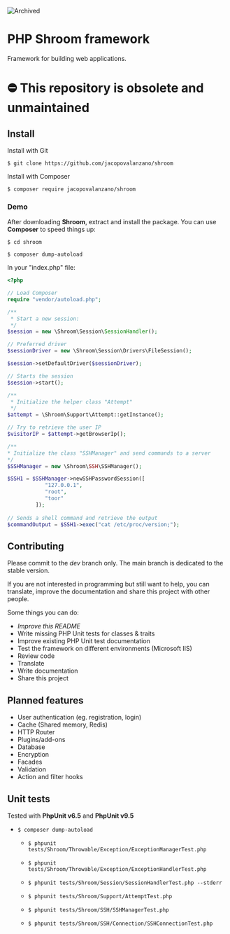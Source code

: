 ![Archived](https://img.shields.io/badge/Status-Archived-red)

# PHP Shroom framework

Framework for building web applications.

# ⛔ This repository is obsolete and unmaintained

## Install

Install with Git

``$ git clone https://github.com/jacopovalanzano/shroom``

Install with Composer

``$ composer require jacopovalanzano/shroom``

### Demo

After downloading <b>Shroom</b>, extract and install the package. You can use <b>Composer</b> to speed things up:

``$ cd shroom``

``$ composer dump-autoload``

In your "index.php" file:
```php
<?php

// Load Composer
require "vendor/autoload.php";

/**
 * Start a new session:
 */
$session = new \Shroom\Session\SessionHandler();

// Preferred driver
$sessionDriver = new \Shroom\Session\Drivers\FileSession();

$session->setDefaultDriver($sessionDriver);

// Starts the session
$session->start();

/**
 * Initialize the helper class "Attempt"
 */
$attempt = \Shroom\Support\Attempt::getInstance();

// Try to retrieve the user IP
$visitorIP = $attempt->getBrowserIp();

/**
* Initialize the class "SSHManager" and send commands to a server
*/
$SSHManager = new \Shroom\SSH\SSHManager();

$SSH1 = $SSHManager->newSSHPasswordSession([
            "127.0.0.1",
            "root",
            "toor"
         ]);
       
// Sends a shell command and retrieve the output  
$commandOutput = $SSH1->exec("cat /etc/proc/version;");
```

## Contributing

Please commit to the *dev* branch only. The main branch is dedicated to the stable version.

If you are not interested in programming but still want to help, you can translate, improve the documentation and share
this project with other people.

Some things you can do:

 - *Improve this README*
 - Write missing PHP Unit tests for classes & traits
 - Improve existing PHP Unit test documentation
 - Test the framework on different environments (Microsoft IIS)
 - Review code
 - Translate
 - Write documentation
 - Share this project

## Planned features

 - User authentication (eg. registration, login)
 - Cache (Shared memory, Redis)
 - HTTP Router
 - Plugins/add-ons
 - Database
 - Encryption
 - Facades
 - Validation
 - Action and filter hooks

## Unit tests

Tested with **PhpUnit v6.5** and **PhpUnit v9.5** 

 - ``
$ composer dump-autoload
``

   - ``
$ phpunit tests/Shroom/Throwable/Exception/ExceptionManagerTest.php
``

   - ``
$ phpunit tests/Shroom/Throwable/Exception/ExceptionHandlerTest.php
``

   - ``
$ phpunit tests/Shroom/Session/SessionHandlerTest.php --stderr
``

   - ``
$ phpunit tests/Shroom/Support/AttemptTest.php
``

   - ``
$ phpunit tests/Shroom/SSH/SSHManagerTest.php
``

   - ``
$ phpunit tests/Shroom/SSH/Connection/SSHConnectionTest.php
``
